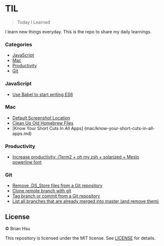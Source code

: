 # TIL

> Today I Learned

I learn new things everyday. This is the repo to share my daily learnings.

### Categories
* [JavaScript](#javascript)
* [Mac](#mac)
* [Productivity](#productivity)
* [Git](#git)

### JavaScript
- [Use Babel to start writing ES6](javascript/use-babel-to-start-writing-es6.md)

### Mac
- [Default Screenshot Location](mac/default-screenshot-location.md)
- [Clean Up Old Homebrew Files](mac/clean-up-old-homebrew-files.md)
- [Know Your Short Cuts In All Apps] (mac/know-your-short-cuts-in-all-apps.md)

### Productivity
- [Increase productivity: iTerm2 + oh my zsh + solarized + Meslo powerline font](productivity/iterm2+zsh+solarized+powerline_font.md)

### Git
- [Remove .DS_Store files from a Git repository](git/remove-DS_Store-in-repository.md)
- [Clone remote branch with git](git/clone-remote-branch-with-git.md)
- [Tag branch or commit from a Git repository](git/tag-branch-or-commit.md)
- [List all branches that are already merged into master (and remove them)](git/list_and_remove_all_branches_that_are_already_merged_into_master.md)

## License

&copy; Brian Hsu

This repository is licensed under the MIT license. See [LICENSE](LICENSE) for
details.
